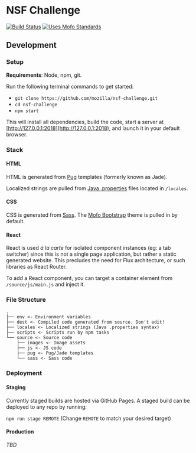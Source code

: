 # NSF Challenge

[![Build Status](https://travis-ci.org/mozilla/nsf-challenge.svg?branch=master)](https://travis-ci.org/mozilla/nsf-challenge)
[![Uses Mofo Standards](https://MozillaFoundation.github.io/mofo-standards/badge.svg)](https://github.com/MozillaFoundation/mofo-standards)

## Development

### Setup

**Requirements**: Node, npm, git.

Run the following terminal commands to get started:

- `git clone https://github.com/mozilla/nsf-challenge.git`
- `cd nsf-challenge`
- `npm start`

This will install all dependencies, build the code, start a server at [http://127.0.0.1:2018](http://127.0.0.1:2018), and launch it in your default browser.

### Stack

#### HTML

HTML is generated from [Pug](https://pugjs.org) templates (formerly known as Jade).

Localized strings are pulled from [Java .properties](https://en.wikipedia.org/wiki/.properties) files located in `/locales`.

#### CSS

CSS is generated from [Sass](http://sass-lang.com/). The [Mofo Bootstrap](https://github.com/mozilla/mofo-bootstrap) theme is pulled in by default.

#### React

React is used *à la carte* for isolated component instances (eg: a tab switcher) since this is not a single page application, but rather a static generated website. This precludes the need for Flux architecture, or such libraries as React Router.

To add a React component, you can target a container element from `/source/js/main.js` and inject it.

### File Structure

```
.
├── env <- Environment variables
├── dest <- Compiled code generated from source. Don't edit!
├── locales <- Localized strings (Java .properties syntax)
├── scripts <- Scripts run by npm tasks
└── source <- Source code
    ├── images <- Image assets
    ├── js <- JS code
    ├── pug <- Pug/Jade templates
    └── sass <- Sass code
```

### Deployment

#### Staging

Currently staged builds are hosted via GitHub Pages. A staged build can be deployed to any repo by running:

`npm run stage REMOTE` (Change `REMOTE` to match your desired target)

#### Production

*TBD*
